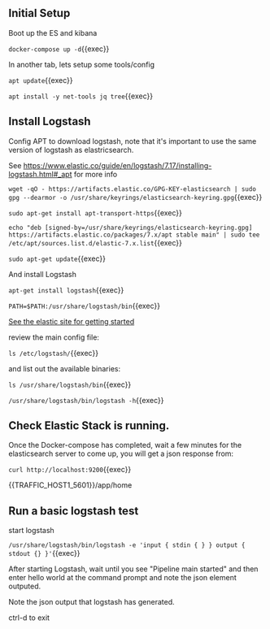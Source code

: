 
## Initial Setup

Boot up the ES and kibana

`docker-compose up -d`{{exec}}

In another tab, lets setup some tools/config

`apt update`{{exec}}

`apt install -y net-tools jq tree`{{exec}}

## Install Logstash

Config APT to download logstash, note that it's important to use the same version of logstash as elastricsearch.

See https://www.elastic.co/guide/en/logstash/7.17/installing-logstash.html#_apt for more info

`wget -qO - https://artifacts.elastic.co/GPG-KEY-elasticsearch | sudo gpg --dearmor -o /usr/share/keyrings/elasticsearch-keyring.gpg`{{exec}}

`sudo apt-get install apt-transport-https`{{exec}}

`echo "deb [signed-by=/usr/share/keyrings/elasticsearch-keyring.gpg] https://artifacts.elastic.co/packages/7.x/apt stable main" | sudo tee /etc/apt/sources.list.d/elastic-7.x.list`{{exec}}

`sudo apt-get update`{{exec}}

And install Logstash

`apt-get install logstash`{{exec}}

`PATH=$PATH:/usr/share/logstash/bin`{{exec}}

[See the elastic site for getting started](https://www.elastic.co/guide/en/logstash/7.17/first-event.html)

review the main config file:

`ls /etc/logstash/`{{exec}}

and list out the available binaries:

`ls /usr/share/logstash/bin`{{exec}}

`/usr/share/logstash/bin/logstash -h`{{exec}}


## Check Elastic Stack is running.

Once the Docker-compose has completed, wait a few minutes for the elasticsearch server to come up, you will get a json response from:

`curl http://localhost:9200`{{exec}}


{{TRAFFIC_HOST1_5601}}/app/home


## Run a basic logstash test


start logstash

`/usr/share/logstash/bin/logstash -e 'input { stdin { } } output { stdout {} }'`{{exec}}

After starting Logstash, wait until you see "Pipeline main started" and then enter hello world at the command prompt and note the json element outputed.

Note the json output that logstash has generated.

ctrl-d to exit



